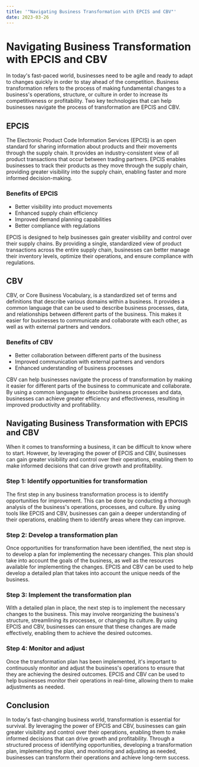 ```yaml
---
title: '"Navigating Business Transformation with EPCIS and CBV"'
date: 2023-03-26
---
```


# Navigating Business Transformation with EPCIS and CBV

In today's fast-paced world, businesses need to be agile and ready to adapt to changes quickly in order to stay ahead of the competition. Business transformation refers to the process of making fundamental changes to a business's operations, structure, or culture in order to increase its competitiveness or profitability. Two key technologies that can help businesses navigate the process of transformation are EPCIS and CBV.

## EPCIS

The Electronic Product Code Information Services (EPCIS) is an open standard for sharing information about products and their movements through the supply chain. It provides an industry-consistent view of all product transactions that occur between trading partners. EPCIS enables businesses to track their products as they move through the supply chain, providing greater visibility into the supply chain, enabling faster and more informed decision-making.

### Benefits of EPCIS

- Better visibility into product movements
- Enhanced supply chain efficiency
- Improved demand planning capabilities
- Better compliance with regulations

EPCIS is designed to help businesses gain greater visibility and control over their supply chains. By providing a single, standardized view of product transactions across the entire supply chain, businesses can better manage their inventory levels, optimize their operations, and ensure compliance with regulations.

## CBV

CBV, or Core Business Vocabulary, is a standardized set of terms and definitions that describe various domains within a business. It provides a common language that can be used to describe business processes, data, and relationships between different parts of the business. This makes it easier for businesses to communicate and collaborate with each other, as well as with external partners and vendors.

### Benefits of CBV

- Better collaboration between different parts of the business
- Improved communication with external partners and vendors
- Enhanced understanding of business processes

CBV can help businesses navigate the process of transformation by making it easier for different parts of the business to communicate and collaborate. By using a common language to describe business processes and data, businesses can achieve greater efficiency and effectiveness, resulting in improved productivity and profitability.

## Navigating Business Transformation with EPCIS and CBV

When it comes to transforming a business, it can be difficult to know where to start. However, by leveraging the power of EPCIS and CBV, businesses can gain greater visibility and control over their operations, enabling them to make informed decisions that can drive growth and profitability.

### Step 1: Identify opportunities for transformation

The first step in any business transformation process is to identify opportunities for improvement. This can be done by conducting a thorough analysis of the business's operations, processes, and culture. By using tools like EPCIS and CBV, businesses can gain a deeper understanding of their operations, enabling them to identify areas where they can improve.

### Step 2: Develop a transformation plan

Once opportunities for transformation have been identified, the next step is to develop a plan for implementing the necessary changes. This plan should take into account the goals of the business, as well as the resources available for implementing the changes. EPCIS and CBV can be used to help develop a detailed plan that takes into account the unique needs of the business.

### Step 3: Implement the transformation plan

With a detailed plan in place, the next step is to implement the necessary changes to the business. This may involve reorganizing the business's structure, streamlining its processes, or changing its culture. By using EPCIS and CBV, businesses can ensure that these changes are made effectively, enabling them to achieve the desired outcomes.

### Step 4: Monitor and adjust

Once the transformation plan has been implemented, it's important to continuously monitor and adjust the business's operations to ensure that they are achieving the desired outcomes. EPCIS and CBV can be used to help businesses monitor their operations in real-time, allowing them to make adjustments as needed.

## Conclusion

In today's fast-changing business world, transformation is essential for survival. By leveraging the power of EPCIS and CBV, businesses can gain greater visibility and control over their operations, enabling them to make informed decisions that can drive growth and profitability. Through a structured process of identifying opportunities, developing a transformation plan, implementing the plan, and monitoring and adjusting as needed, businesses can transform their operations and achieve long-term success.
